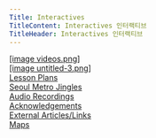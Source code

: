 ```yaml
---
Title: Interactives
TitleContent: Interactives 인터랙티브
TitleHeader: Interactives 인터랙티브
---
```




<div class="flex-container">

  <div class="flex-child magenta">
    <a href="videos" markdown="1">[image videos.png]</a>
  </div>
  
  <div class="flex-child green">
    <a href="photos" markdown="1">[image untitled-3.png]</a>
  </div>
  
</div>


<div class="flex-container">

  <div class="flex-child magenta">
    <a href="lesson-plans" markdown="1">Lesson Plans</a>
  </div>
  
  <div class="flex-child green">
    <a href="seoul-metro-jingles" markdown="1">Seoul Metro Jingles</a>
  </div>
  
</div>

<div class="flex-container">

  <div class="flex-child magenta">
    <a href="audio-recordings" markdown="1">Audio Recordings</a>
  </div>
  
  <div class="flex-child green">
    <a href="Acknowledgements" markdown="1">Acknowledgements</a>
  </div>
  
</div>

<div class="flex-container">

  <div class="flex-child magenta">
    <a href="external-articles-links" markdown="1">External Articles/Links</a>
  </div>
  
  <div class="flex-child green">
    <a href="maps" markdown="1">Maps</a>
  </div>
  
</div>
<style>

.flex-container {
    display: flex;
}

.flex-child {
    flex: 1;
}  

.flex-child:first-child {
    margin-right: 20px;
} 
</style>